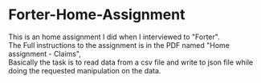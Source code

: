 # Forter-Home-Assignment
This is an home assignment I did when I interviewed to "Forter".<br /> 
The Full instructions to the assignment is in the PDF named "Home assignment - Claims",<br />
Basically the task is to read data from a csv file and write to json file while doing the requested manipulation on the data.<br />

